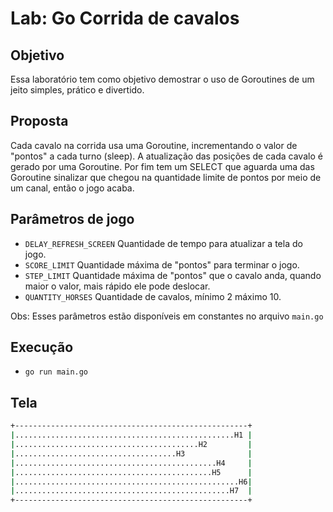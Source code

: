 # Lab: Go Corrida de cavalos

## Objetivo
Essa laboratório tem como objetivo demostrar o uso de Goroutines de um jeito simples, prático e divertido.

## Proposta
Cada cavalo na corrida usa uma Goroutine, incrementando o valor de "pontos" a cada turno (sleep). A atualização das posições de cada cavalo é gerado por uma Goroutine. Por fim tem um SELECT que aguarda uma das Goroutine sinalizar que chegou na quantidade limite de pontos por meio de um canal, então o jogo acaba.

## Parâmetros de jogo
- `DELAY_REFRESH_SCREEN` Quantidade de tempo para atualizar a tela do jogo.
- `SCORE_LIMIT` Quantidade máxima de "pontos" para terminar o jogo.
- `STEP_LIMIT` Quantidade máxima de "pontos" que o cavalo anda, quando maior o valor, mais rápido ele pode deslocar.
- `QUANTITY_HORSES` Quantidade de cavalos, mínimo 2 máximo 10.

Obs: Esses parâmetros estão disponíveis em constantes no arquivo `main.go`

## Execução
- `go run main.go`

## Tela
```bash
+----------------------------------------------------+
|.................................................H1 |
|.........................................H2         |
|....................................H3              |
|.............................................H4     |
|............................................H5      |
|..................................................H6|
|................................................H7  |
+----------------------------------------------------+
```
